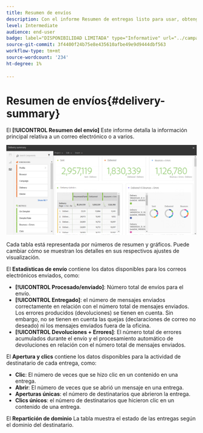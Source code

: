 ```yaml
---
title: Resumen de envíos
description: Con el informe Resumen de entregas listo para usar, obtenga información acerca de las estadísticas de entregas, como el número de envíos, devoluciones y aperturas.
level: Intermediate
audience: end-user
badge: label="DISPONIBILIDAD LIMITADA" type="Informative" url="../campaign-standard-migration-home.md" tooltip="Restringido a usuarios migrados por el Campaign Standard"
source-git-commit: 3f4400f24b75e8e435610afbe49e9d9444dbf563
workflow-type: tm+mt
source-wordcount: '234'
ht-degree: 1%

---
```


# Resumen de envíos{#delivery-summary}

El **[!UICONTROL Resumen del envío]** Este informe detalla la información principal relativa a un correo electrónico o a varios.

![](assets/campaign_reports_1.png)

Cada tabla está representada por números de resumen y gráficos. Puede cambiar cómo se muestran los detalles en sus respectivos ajustes de visualización.

El **Estadísticas de envío** contiene los datos disponibles para los correos electrónicos enviados, como:

* **[!UICONTROL Procesado/enviado]**: Número total de envíos para el envío.
* **[!UICONTROL Entregado]**: el número de mensajes enviados correctamente en relación con el número total de mensajes enviados. Los errores producidos (devoluciones) se tienen en cuenta. Sin embargo, no se tienen en cuenta las quejas (declaraciones de correo no deseado) ni los mensajes enviados fuera de la oficina.
* **[!UICONTROL Devoluciones + Errores]**: El número total de errores acumulados durante el envío y el procesamiento automático de devoluciones en relación con el número total de mensajes enviados.

El **Apertura y clics** contiene los datos disponibles para la actividad de destinatario de cada entrega, como:

* **Clic**: El número de veces que se hizo clic en un contenido en una entrega.
* **Abrir**: El número de veces que se abrió un mensaje en una entrega.
* **Aperturas únicas**: el número de destinatarios que abrieron la entrega.
* **Clics únicos**: el número de destinatarios que hicieron clic en un contenido de una entrega.

El **Repartición de dominio** La tabla muestra el estado de las entregas según el dominio del destinatario.
